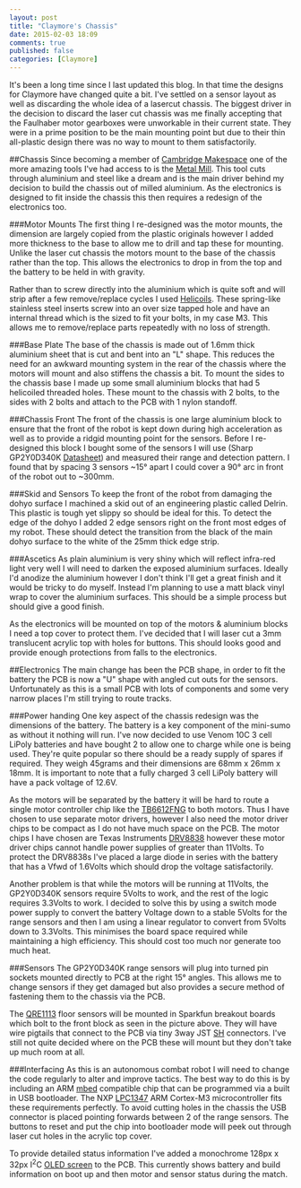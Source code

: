 ```yaml
---
layout: post
title: "Claymore's Chassis"
date: 2015-02-03 18:09
comments: true
published: false
categories: [Claymore] 
---
```

It's been a long time since I last updated this blog. In that time the designs for Claymore have changed quite a bit. I've settled on a sensor layout as well as discarding the whole idea of a lasercut chassis. The biggest driver in the decision to discard the laser cut chassis was me finally accepting that the Faulhaber motor gearboxes were unworkable in their current state. They were in a prime position to be the main mounting point but due to their thin all-plastic design there was no way to mount to them satisfactorily.

##Chassis
Since becoming a member of [Cambridge Makespace](http://www.makespace.org) one of the more amazing tools I've had access to is the [Metal Mill](http://wiki.makespace.org/Equipment/WarcoMill). This tool cuts through aluminium and steel like a dream and is the main driver behind my decision to build the chassis out of milled aluminium. As the electronics is designed to fit inside the chassis this then requires a redesign of the electronics too.

###Motor Mounts
The first thing I re-designed was the motor mounts, the dimension are largely copied from the plastic originals however I added more thickness to the base to allow me to drill and tap these for mounting. Unlike the laser cut chassis the motors mount to the base of the chassis rather than the top. This allows the electronics to drop in from the top and the battery to be held in with gravity.

<!-- CAD image -->

Rather than to screw directly into the aluminium which is quite soft and will strip after a few remove/replace cycles I used [Helicoils](http://www.repairengineering.com/helicoil.html). These spring-like stainless steel inserts screw into an over size tapped hole and have an internal thread which is the sized to fit your bolts, in my case M3. This allows me to remove/replace parts repeatedly with no loss of strength.

<!-- picture of helicoils? -->

###Base Plate
The base of the chassis is made out of 1.6mm thick aluminium sheet that is cut and bent into an "L" shape. This reduces the need for an awkward mounting system in the rear of the chassis where the motors will mount and also stiffens the chassis a bit. To mount the sides to the chassis base I made up some small aluminium blocks that had 5 helicoiled threaded holes. These mount to the chassis with 2 bolts, to the sides with 2 bolts and attach to the PCB with 1 nylon standoff.

<!-- image of semi-populated chassis -->

###Chassis Front
The front of the chassis is one large aluminium block to ensure that the front of the robot is kept down during high acceleration as well as to provide a ridgid mounting point for the sensors. Before I re-designed this block I bought some of the sensors I will use (Sharp GP2Y0D340K [Datasheet](http://sharp-world.com/products/device/lineup/data/pdf/datasheet/gp2y0d340k_e.pdf)) and measured their range and detection pattern. I found that by spacing 3 sensors ~15&deg; apart I could cover a 90&deg; arc in front of the robot out to ~300mm.

<!-- image of front block -->

###Skid and Sensors
To keep the front of the robot from damaging the dohyo surface I machined a skid out of an engineering plastic called Delrin. This plastic is tough yet slippy so should be ideal for this. To detect the edge of the dohyo I added 2 edge sensors right on the front most edges of my robot. These should detect the transition from the black of the main dohyo surface to the white of the 25mm thick edge strip.

<!-- image of underside of front block, inc. edge sensors & skid -->

###Ascetics
As plain aluminium is very shiny which will reflect infra-red light very well I will need to darken the exposed aluminium surfaces. Ideally I'd anodize the aluminium however I don't think I'll get a great finish and it would be tricky to do myself. Instead I'm planning to use a matt black vinyl wrap to cover the aluminium surfaces. This should be a simple process but should give a good finish.

As the electronics will be mounted on top of the motors & aluminium blocks I need a top cover to protect them. I've decided that I will laser cut a 3mm translucent acrylic top with holes for buttons. This should looks good and provide enough protections from falls to the electronics.

<!-- image of top -->

##Electronics
The main change has been the PCB shape, in order to fit the battery the PCB is now a "U" shape with angled cut outs for the sensors. Unfortunately as this is a small PCB with lots of components and some very narrow places I'm still trying to route tracks.

<!-- picture of EAGLE output -->

<!-- picture of paper cutout -->

###Power handing
One key aspect of the chassis redesign was the dimensions of the battery. The battery is a key component of the mini-sumo as without it nothing will run. I've now decided to use Venom 10C 3 cell LiPoly batteries and have bought 2 to allow one to charge while one is being used. They're quite popular so there should be a ready supply of spares if required. They weigh 45grams and their dimensions are 68mm x 26mm x 18mm. It is important to note that a fully charged 3 cell LiPoly battery will have a pack voltage of 12.6V.

As the motors will be separated by the battery it will be hard to route a single motor controller chip like the [TB6612FNG](http://toshiba.semicon-storage.com/info/lookup.jsp?pid=TB6612FNG&lang=en) to both motors. Thus I have chosen to use  separate motor drivers, however I also need the motor driver chips to be compact as I do not have much space on the PCB. The motor chips I have chosen are Texas Instruments [DRV8838](http://www.ti.com/product/drv8838) however these motor driver chips cannot handle power supplies of greater than 11Volts. To protect the DRV8838s I've placed a large diode in series with the battery that has a Vfwd of 1.6Volts which should drop the voltage satisfactorily.

Another problem is that while the motors will be running at 11Volts, the GP2Y0D340K sensors require 5Volts to work, and the rest of the logic requires 3.3Volts to work. I decided to solve this by using a switch mode power supply to convert the battery Voltage down to a stable 5Volts for the range sensors and then I am using a linear regulator to convert from 5Volts down to 3.3Volts. This minimises the board space required while maintaining a high efficiency. This should cost too much nor generate too much heat.

###Sensors
The GP2Y0D340K range sensors will plug into turned pin sockets mounted directly to PCB at the right 15&deg; angles. This allows me to change sensors if they get damaged but also provides a secure method of fastening them to the chassis via the PCB.

The [QRE1113](https://www.sparkfun.com/products/9454) floor sensors will be mounted in Sparkfun breakout boards which bolt to the front block as seen in the picture above. They will have wire pigtails that connect to the PCB via tiny 3way JST [SH](http://www.jst-mfg.com/product/detail_e.php?series=231) connectors. I've still not quite decided where on the PCB these will mount but they don't take up much room at all.

###Interfacing
As this is an autonomous combat robot I will need to change the code regularly to alter and improve tactics. The best way to do this is by including an ARM [mbed](http://developer.mbed.org/) compatible chip that can be programmed via a built in USB bootloader. The NXP [LPC1347](http://www.nxp.com/products/microcontrollers/cortex_m3/lpc1300/#overview) ARM Cortex-M3 microcontroller fits these requirements perfectly. To avoid cutting holes in the chassis the USB connector is placed pointing forwards between 2 of the range sensors. The buttons to reset and put the chip into bootloader mode will peek out through laser cut holes in the acrylic top cover.

<!-- image of USB port -->

To provide detailed status information I've added a monochrome 128px x 32px I<sup>2</sup>C [OLED screen](http://www.adafruit.com/products/931) to the PCB. This currently shows battery and build information on boot up and then motor and sensor status during the match.

